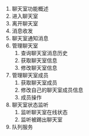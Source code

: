 1. 聊天室功能概述
2. 进入聊天室
3. 离开聊天室
4. 消息收发
5. 聊天室通知消息
6. 管理聊天室
   1. 查询聊天室消息历史
   2. 获取聊天室信息
   3. 修改聊天室信息
7. 管理聊天室成员
   1. 获取聊天室成员
   2. 修改自己的聊天室成员信息
   3. 成员操作
8. 聊天室状态监听
   1. 监听聊天室在线状态
   2. 监听被踢出聊天室
9. 队列服务



